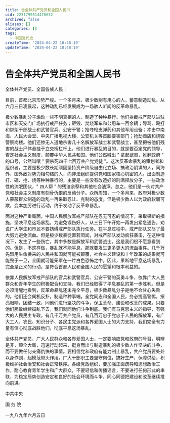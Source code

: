 ```yaml
---
title: 告全体共产党员和全国人民书
uid: 2251799814470652
archived: false
aliases: []
categories: []
tags:
  - 中国近代史
createTime: '2024-04-22 10:48:19'
updateTime: '2024-04-22 10:48:19'
---
```


# 告全体共产党员和全国人民书

全体共产党员、全国各族人民：

目前，首都北京形势严峻。一个多月来，极少数别有用心的人，蓄意制造动乱。从六月三日凌晨起，这种动乱已经发展成为一场骇人听闻的反革命暴乱。

极少数暴乱分子煽动一些不明真相的人，制造了种种暴行。他们拦截戒严部队进驻市区和天安门广场执行戒严任务；砸毁、焚烧军车和公用车一百余辆；辱骂、殴打和绑架干部战士和武警官兵、公安干警；抢夺枪支弹药和其他军用设备；冲击中南海、人民大会堂、中央广播电视大楼、公安机关等首脑要害部门；抢劫商店和烧毁警察岗楼。他们还惨无人道地杀害几十名解放军战士和武警战士，甚至把被他们残害的战士尸体悬挂于立交桥栏杆上。他们进行暴乱的目的，就是要否定党的领导，否定社会主义制度，颠覆中华人民共和国。他们公然喊出 " 拿起武器，推翻政府 " 的口号，公然叫嚷 " 要杀死四千七百万共产党党徒 "。这次反革命暴乱的策划者和组织者，主要是极少数长期顽固坚持资产阶级自由化立场、搞政治阴谋的人，同海外、国外敌对势力相勾结的人，向非法组织提供党和国家核心机密的人。出面制造打、砸、抢、烧等种种暴行的，主要是一些没有改造好的刑满释放分子，一些政治性的流氓团伙，" 四人帮 " 的残渣余孽和其他社会渣滓。总之，他们是一伙对共产党和社会主义制度有刻骨仇恨的反动分子。众所周知，一个多月来，政府对极少数人蒙蔽群众制造的动乱一再采取忍让、克制的态度。但是极少数人以为政府软弱可欺，变本加厉进行活动，终于发动了反革命暴乱。

面对这种严重局面，中国人民解放军戒严部队在忍无可忍的情况下，采取果断的措施，坚决平息这场暴乱。为避免误伤好人，从三日下午开始一再发出紧急通告，劝说广大学生和市民不要妨碍戒严部队执行任务。在平息过程中，戒严部队又尽了最大努力避免流血。但是极少数暴徒置若罔闻，对戒严部队发动疯狂袭击，在这种情况下，发生了一些伤亡，其中多数是解放军和武警战士。这是我们很不愿意看到的。但是，不这样做，暴乱就不能平息，那就要发生更多更大的流血事件。几千万先烈用生命换来的人民共和国就可能被颠覆，社会主义建设和十年改革的成果就可能毁于一旦，全国就可能笼罩在一片白色恐怖之中。因此，果断地平息这场暴乱，完全是正义的行动，是符合首都人民和全国人民的愿望和根本利益的。

依靠人民解放军戒严部队的官兵和武警官兵、公安干警的英勇斗争，依靠广大人民群众和青年学生的积极配合和支持，我们已经取得了平息暴乱的第一步胜利。但是必须清醒地看到，反革命暴乱还未完全平息，极少数暴乱分子是绝不会甘心失败的。他们还会伺机反扑，制造种种事端。全党同志和全国人民，务必提高警惕，擦亮眼睛，团结一致，同他们进行坚决的斗争，保卫革命、建设和改革的成果。只要他们胆敢继续捣乱下去，我们就同他们斗争到底。我们有马克思主义的指导，有强大的人民民主专政，有几千万共产党员，有几百万忠于党忠于人民的解放军，有广大工人、农民、知识分子、各民主党派和各界爱国人士的大力支持，我们完全有力量有信心彻底战胜他们，彻底平息这场暴乱。

全体共产党员、广大人民群众和各界爱国人士，一定要响应党和政府的号召，明辨是非，顾全大局，迅速行动起来，挺身而出与制造暴乱的极少数人作坚决的斗争，而不要做任何亲痛仇快的事情。要相信党和政府有能力制止暴乱，共产党员要处处以身作则，起模范带头作用。广大干部职工要坚守岗位，搞好生产，保障供给，积极维护社会治安和社会正常秩序。各级党政组织，要加强正面疏导和思想政治工作，耐心教育青年学生和广大群众，不要轻信和传播谣言，不要进行任何形式的串联，为稳定局势创造安定和良好的社会环境而斗争，同心同德把建设和改革继续推向前进。

中共中央

国 务 院

一九八九年六月五日

